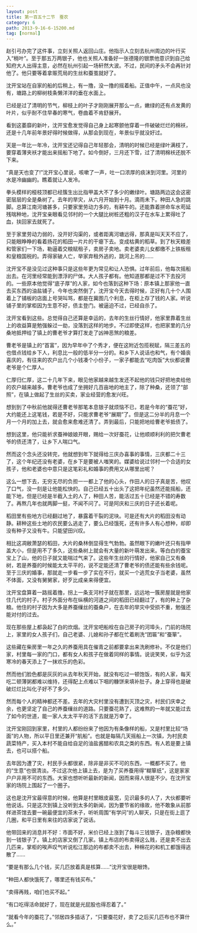 ```yaml
---
layout: post
title: 第一百五十二节　蚕农
category: 6
path: 2013-9-16-6-15200.md
tag: [normal]
---
```


赵引弓办完了这件事，立刻关照人返回山庄。他指示人立刻去杭州周边的叶行买入“梢叶”。至于那五万两银子，他也关照人准备好一张德隆的银票他意识到自己给知府大人出得主意，必然在杭州引起一场轩然大波。不过，民间的矛头不会再针对他了。他只要等着拿赈荒局的生丝和蚕茧就好了。

沈开宝站在自家的船的后稍上，有一撸，没一撸的摇着船。正值中午，一点风也没有，塘路上的柳树枝条懒洋洋的垂在水面上。

已经是过了清明的节气，柳枝上的叶子才刚刚展开那么一点，嫩绿的还有点发黄的叶片，似乎耐不住早春的寒气，卷曲着不肯舒展开。

看到这萎靡的新叶，沈开宝愈发觉得自己身上起寒颤他穿着一件破破烂烂的棉袄，还是十几年前年景好得时候做得，从那会到现在，年景似乎就没好过。

天是一年比一年冷，沈开宝还记得自己年轻那会，清明的时候已经是绿叶满枝了，要穿着薄夹袄才能出来摇船下地了。如今倒好，三月还下雪，过了清明棉袄还脱不下来。

“真是天也变了!”沈开宝心里说，咳嗽了一声，吐一口浓厚的痰沫到河里。河里的水是冷幽幽的。瞧着就让人发冷。

拳头模样的桠枝顶都已经簇生出比指甲盖大不了多少的嫩绿叶。塘路两边这会这密密层层的全是桑树了。去年的旱灾，从六月开始到十月。滴雨未下。种田人急的跳脚。总算江南河塘甚多，只要家里劳动力多的，有耕牛的。还能靠着拼命车水苟延残喘种地，沈开宝亲眼看见邻村的一个大腿比树桩还粗的汉子在水车上累得吐了血，扶回家去就死了。

至于家里劳动力弱的，没开好沟渠的，或者距离河塘远得，那真是叫天天不应了，只能眼睁睁的看着扬花的稻田一片片的干瘪下去。变成枯黄的稻草。到了秋天粮差和管家们一下场，勒逼着交粮赋租子，卖房子卖地。卖老婆卖儿女都缴不上铁板租和皇粮国税的。弄得家破人亡，举家弃租外逃的，跳河上吊的……

沈开宝不是没见过这种事只是这些年更为常见和让人恐惧。过年前后，他每次摇船出去。在河里经常能到漂浮的尸体。大人孩子都有。他知道那都是过不下去投河的。一些原本他觉得“底子厚”的人家，如今也落到这种下场：原本镇上那家他一直去买东西的油盐铺子，今年也突然倒了，沈开宝今天去得时候，正好有几十个人围着上了铺板的店面上号哭叫骂，都是在冀图几个利息，在柜上存了钱的人家。听说铺子里的掌柜因为生意不好，债主登门。被逼迫不过，已经自杀了。

沈开宝看到这些。总觉得自己还算是幸运的，去年的生丝行情好，他家里靠着生丝上的收益算是勉强躲过一劫，没落到这样的地步。不过即使这样，也把家里的几分桑地抵押给了镇上的曹老爷才算打发走了凶神恶煞的粮差。

曹老爷是镇上的“首富”，因为早年中了个秀才，便在这附近包揽税赋，隔三差五的也借点钱给乡下人，利息比一般的低半分一分的。和乡下人说话也和气，有个婚丧喜庆的，有往来的农户出几个小钱凑个小份子，一家子都能去“吃肉饭”大伙都说曹老爷是个仁厚人。

仁厚归仁厚，这二十几年下来，眼见他家越来越生发还不起他的钱只好把地卖给他的农户越来越多。曹老爷也成了坐拥好几百亩地的地主了，除了种桑，还领了“部照”，在镇上做起了生丝的买卖，家业经营的愈发兴旺。

想到到了中秋前他就得还曹老爷那笔本息银子就烦恼不已，若是今年的“蚕花”好，大约能还上这笔钱，若是不好，只能求曹老爷“展期”了。但是这二分半的月息一个月一个月的加上去，就会愈来愈难还清了。弄到最后，只能把地给曹老爷抵债了。

想到这里，他只能祈求蚕神娘娘开眼，赐给一次好蚕花，让他顺顺利利的把欠曹老爷的债还清了，让乡下人喘口气。

然而这个念头还没转完，他就想到年下就得给三庆办喜事的事情，三庆都二十三了，这个年纪还没有老婆，在乡下是要被人嗤笑的。媒婆给说过邻村一个合适的女孩子，他和老婆也中意只是这笔彩礼和婚事的费用又从哪里出呢？

这么一想下去，无穷无尽的负担一一都上了他的心头，作田人的日子真是苦，他叹了口气，没一刻是让他能松快的。自己已经五十出头了这把年纪虽然还能摇船，还能下地，但是已经是半截入土的人了，种田人苦，能活过五十已经是不错的寿数了。再熬几年也就两脚一挺，不闻不问了。可是阿庆和三庆的日子还长着呢。

稻田里有些地方已经翻过地了，暴露着干裂的泥块。可是还有大片的稻田没有动静。耕种这些土地的农民要么逃走了，要么已经饿死，还有许多人有心想种，却即没有种子又没有牛。只能望田兴叹。

相比这凋敝萧瑟的稻田，大片的桑林倒显得生气勃勃。虽然眼下的嫩叶还只有指甲盖大小，但是用不了多久，这些桑树上就会有大量的新叶萌发出来。等白白的蚕宝宝上了山，他的日子就又能喘过气来了。这些年生丝的行情好，他家自己又有桑树，若是养蚕的时候能太太平平的，说不定能还清了曹老爷的债还能有些余钱呢。至于三庆的婚事，那就走一步看一步了实在不行，就买一个逃荒女子当老婆，虽然不体面，又没有舅舅家，好歹比成亲来得便宜。

沈开宝盘算着一路摇着撸，拐上一条支河村子就在那里，远远地一簇房屋就是他家住几代的村子。村子外面分布在纵横的河道之间的稻田已经翻过了，有的种上了杂粮。他住的村子因为大多是养蚕缫丝的蚕桑户，在去年的旱灾中受损不重，勉强还能对付的过去。

现在那些屋上都袅起了白的炊烟。沈开宝吧船栓在自己房子的河埠头，门前的场院上，家里的女人孩子们，自己老婆、儿媳和孙子都在忙着刷洗“团匾”和“蚕箪”。

这些藏在柴房里一年之久的养蚕用具在催青之前都要拿出来洗刷修补。不仅是他们家，村里每一家的门口，都有女人和孩子在做着同样的事情。说说笑笑，似乎为这寒冷的春天添上了一抹欢乐的色彩。

然而他们脸色都是灰灰的从去年秋天开始，就没有吃过一顿饱饭，有的人家，每天吃二顿薄粥都难以维持，还得配上点难以下咽的糠饼来填补肚子。身上穿得也是破破烂烂比叫化子好不了多少。

然而每个人的精神都还不差。去年的大灾村里没有遭到灭顶之灾，村民们庆幸之余，也更坚定了自己的养蚕缫丝的道路。只要蚕花熟了，这难熬的一年就又能过去了如今的世道，能一家人太太平平的活下去就是万幸了。

沈开宝刚回到家里，村里的人都纷纷来了他因为有条像样的船，又是村里比较“场面”的人物，所以平日里还兼开“航船”。也就是每隔几天摇船上一次镇，为村民卖蔬菜特产，买入本村不能自给自足的油盐酱醋和农具之类的东西。有人若是要上镇去，也可以搭个船。

去年因为遭了灾，村民手头都很紧，除非是非买不可的东西，一概都不买了。他的“生意”也很清淡。不过这次他上镇上去，是为了买养蚕用得“糊箪纸”，这是家家户户非用不可的东西。大家也想听听最新的新闻，因而来得人很是不少。在沈开宝家的场院上围起了一个圈子。

这也是沈开宝最得意的时候，他算是村里眼皮最宽，见识最多的人了，大伙都要听他说话。只是这次到镇上没听到太多的新闻，因为要节省的缘故，他不敢象从前那样进茶馆去要一碗最便宜的茶末子，听听周围“有学问”的人聊天，只是在街上逛了几圈，和平日里有来往的店家说了说话。

他带回来的消息并不好：市面不好，米价已经上涨到了每斗三钱银子，连杂粮都快到一钱银子了。镇上的店家又倒了几家。镇上布店的布卖得这么贱，还是卖不出去几匹来，掌柜的唉声叹气听说松江那边的布都卖不出去，种棉花的和机工都饿得逃散了……

“要是有那么几个钱，买几匹放着真是核算……”沈开宝很是眼馋。

“种田人都快饿死了，哪里还有钱买布。”

“卖得再贱，咱们也买不起。”

“有口吃得活命就好了，现在就是光屁股也得忍着了。”

“就看今年的蚕花了。”邻居四多插话了，“只要蚕花好，卖了之后买几匹布也不算什么。”
